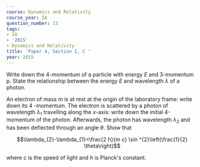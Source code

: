 ```yaml
---
course: Dynamics and Relativity
course_year: IA
question_number: 13
tags:
- IA
- '2015'
- Dynamics and Relativity
title: 'Paper 4, Section I, C '
year: 2015
---
```




Write down the 4-momentum of a particle with energy $E$ and 3-momentum p. State the relationship between the energy $E$ and wavelength $\lambda$ of a photon.

An electron of mass $m$ is at rest at the origin of the laboratory frame: write down its 4 -momentum. The electron is scattered by a photon of wavelength $\lambda_{1}$ travelling along the $x$-axis: write down the initial 4-momentum of the photon. Afterwards, the photon has wavelength $\lambda_{2}$ and has been deflected through an angle $\theta$. Show that

$$\lambda_{2}-\lambda_{1}=\frac{2 h}{m c} \sin ^{2}\left(\frac{1}{2} \theta\right)$$

where $c$ is the speed of light and $h$ is Planck's constant.